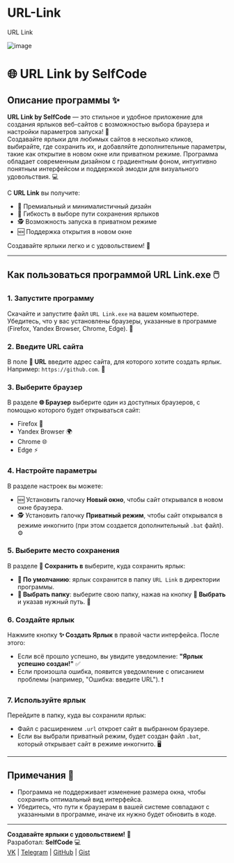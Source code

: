 # URL-Link

URL Link

![image](https://github.com/user-attachments/assets/3bb350b9-599f-493a-ade9-7bc06850de7b)


# 🌐 URL Link by SelfCode

## Описание программы ✨

**URL Link by SelfCode** — это стильное и удобное приложение для создания ярлыков веб-сайтов с возможностью выбора браузера и настройки параметров запуска! 🚀  
Создавайте ярлыки для любимых сайтов в несколько кликов, выбирайте, где сохранить их, и добавляйте дополнительные параметры, такие как открытие в новом окне или приватном режиме.
Программа обладает современным дизайном с градиентным фоном, интуитивно понятным интерфейсом и поддержкой эмодзи для визуального удовольствия. 💻  

С **URL Link** вы получите:  
- 🌟 Премиальный и минималистичный дизайн    
- 📂 Гибкость в выборе пути сохранения ярлыков  
- 🕵️ Возможность запуска в приватном режиме  
- 🆕 Поддержка открытия в новом окне  

Создавайте ярлыки легко и с удовольствием! 🎉

---

## Как пользоваться программой URL Link.exe 🖱️

### 1. Запустите программу
Скачайте и запустите файл `URL Link.exe` на вашем компьютере. Убедитесь, что у вас установлены браузеры, указанные в программе (Firefox, Yandex Browser, Chrome, Edge). 🚀

### 2. Введите URL сайта
В поле **🔗 URL** введите адрес сайта, для которого хотите создать ярлык. Например: `https://github.com`. 📝

### 3. Выберите браузер
В разделе **🌐 Браузер** выберите один из доступных браузеров, с помощью которого будет открываться сайт:  
- Firefox 🦊
- Yandex Browser 🌍
- Chrome 🌐
- Edge ⚡

### 4. Настройте параметры
В разделе настроек вы можете:  
- 🆕 Установить галочку **Новый окно**, чтобы сайт открывался в новом окне браузера.  
- 🕵️ Установить галочку **Приватный режим**, чтобы сайт открывался в режиме инкогнито (при этом создается дополнительный `.bat` файл). ⚙️

### 5. Выберите место сохранения
В разделе **💾 Сохранить в** выберите, куда сохранить ярлык:  
- **📂 По умолчанию**: ярлык сохранится в папку `URL Link` в директории программы.  
- **📁 Выбрать папку**: выберите свою папку, нажав на кнопку **📍 Выбрать** и указав нужный путь. 📂

### 6. Создайте ярлык
Нажмите кнопку **✨ Создать Ярлык** в правой части интерфейса. После этого:  
- Если всё прошло успешно, вы увидите уведомление: **"Ярлык успешно создан!"** ✅  
- Если произошла ошибка, появится уведомление с описанием проблемы (например, "Ошибка: введите URL"). ❗

### 7. Используйте ярлык
Перейдите в папку, куда вы сохранили ярлык:  
- Файл с расширением `.url` откроет сайт в выбранном браузере.  
- Если вы выбрали приватный режим, будет создан файл `.bat`, который открывает сайт в режиме инкогнито. 🖥️

---

## Примечания 📌
- Программа не поддерживает изменение размера окна, чтобы сохранить оптимальный вид интерфейса.
- Убедитесь, что пути к браузерам в вашей системе совпадают с указанными в программе, иначе их нужно будет обновить в коде.

---

**Создавайте ярлыки с удовольствием!** 🌟  
Разработал: **SelfCode** 💻  
[VK](https://vk.com/selfcode_dev) | [Telegram](https://t.me/selfcode_dev) | [GitHub](https://github.com/SelfC0de) | [Gist](https://gist.github.com/SelfC0de)
